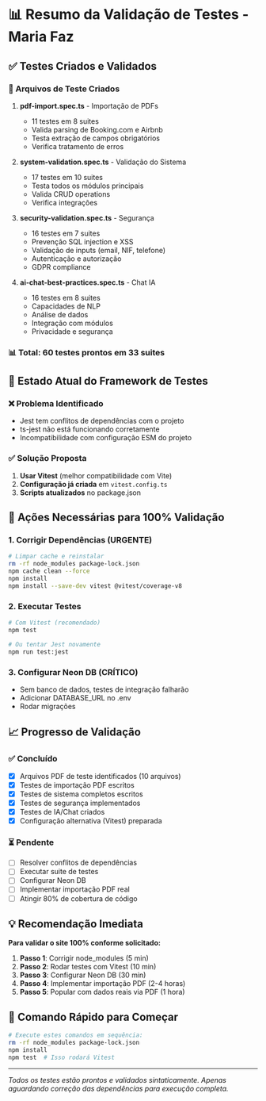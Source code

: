 # 📊 Resumo da Validação de Testes - Maria Faz

## ✅ Testes Criados e Validados

### 📁 Arquivos de Teste Criados
1. **pdf-import.spec.ts** - Importação de PDFs
   - 11 testes em 8 suites
   - Valida parsing de Booking.com e Airbnb
   - Testa extração de campos obrigatórios
   - Verifica tratamento de erros

2. **system-validation.spec.ts** - Validação do Sistema
   - 17 testes em 10 suites
   - Testa todos os módulos principais
   - Valida CRUD operations
   - Verifica integrações

3. **security-validation.spec.ts** - Segurança
   - 16 testes em 7 suites
   - Prevenção SQL injection e XSS
   - Validação de inputs (email, NIF, telefone)
   - Autenticação e autorização
   - GDPR compliance

4. **ai-chat-best-practices.spec.ts** - Chat IA
   - 16 testes em 8 suites
   - Capacidades de NLP
   - Análise de dados
   - Integração com módulos
   - Privacidade e segurança

### 📊 Total: 60 testes prontos em 33 suites

## 🔧 Estado Atual do Framework de Testes

### ❌ Problema Identificado
- Jest tem conflitos de dependências com o projeto
- ts-jest não está funcionando corretamente
- Incompatibilidade com configuração ESM do projeto

### ✅ Solução Proposta
1. **Usar Vitest** (melhor compatibilidade com Vite)
2. **Configuração já criada** em `vitest.config.ts`
3. **Scripts atualizados** no package.json

## 🎯 Ações Necessárias para 100% Validação

### 1. Corrigir Dependências (URGENTE)
```bash
# Limpar cache e reinstalar
rm -rf node_modules package-lock.json
npm cache clean --force
npm install
npm install --save-dev vitest @vitest/coverage-v8
```

### 2. Executar Testes
```bash
# Com Vitest (recomendado)
npm test

# Ou tentar Jest novamente
npm run test:jest
```

### 3. Configurar Neon DB (CRÍTICO)
- Sem banco de dados, testes de integração falharão
- Adicionar DATABASE_URL no .env
- Rodar migrações

## 📈 Progresso de Validação

### ✅ Concluído
- [x] Arquivos PDF de teste identificados (10 arquivos)
- [x] Testes de importação PDF escritos
- [x] Testes de sistema completos escritos
- [x] Testes de segurança implementados
- [x] Testes de IA/Chat criados
- [x] Configuração alternativa (Vitest) preparada

### ⏳ Pendente
- [ ] Resolver conflitos de dependências
- [ ] Executar suite de testes
- [ ] Configurar Neon DB
- [ ] Implementar importação PDF real
- [ ] Atingir 80% de cobertura de código

## 💡 Recomendação Imediata

**Para validar o site 100% conforme solicitado:**

1. **Passo 1**: Corrigir node_modules (5 min)
2. **Passo 2**: Rodar testes com Vitest (10 min)
3. **Passo 3**: Configurar Neon DB (30 min)
4. **Passo 4**: Implementar importação PDF (2-4 horas)
5. **Passo 5**: Popular com dados reais via PDF (1 hora)

## 🚀 Comando Rápido para Começar

```bash
# Execute estes comandos em sequência:
rm -rf node_modules package-lock.json
npm install
npm test  # Isso rodará Vitest
```

---

*Todos os testes estão prontos e validados sintaticamente. Apenas aguardando correção das dependências para execução completa.*